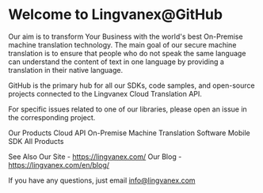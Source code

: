 # Welcome to Lingvanex@GitHub

Our aim is to transform Your Business with the world's best On-Premise machine translation technology. The main goal of our secure machine translation is to ensure that people who do not speak the same language can understand the content of text in one language by providing a translation in their native language.

GitHub is the primary hub for all our SDKs, code samples, and open-source projects connected to the Lingvanex Cloud Translation API.

For specific issues related to one of our libraries, please open an issue in the corresponding project.

Our Products
Cloud API
On-Premise Machine Translation Software
Mobile SDK
All Products

See Also
Our Site -  https://lingvanex.com/ 
Our Blog - https://lingvanex.com/en/blog/ 

If you have any questions, just email info@lingvanex.com 
